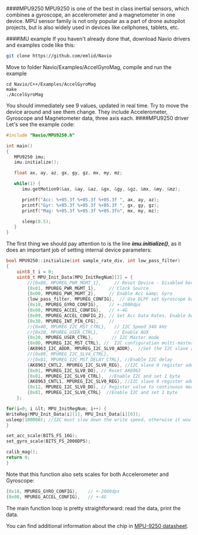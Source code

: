
####MPU9250
MPU9250 is one of the best in class inertial sensors, which combines a gyroscope, an accelerometer and a magnetometer in one device. MPU sensor family is not only popular as a part of drone autopilot projects, but is also widely used in devices like cellphones, tablets, etc.

####IMU example
If you haven't already done that, download Navio drivers and examples code like this:

```bash
git clone https://github.com/emlid/Navio
```

Move to folder Navio/Examples/AccelGyroMag, compile and run the example

```
cd Navio/C++/Examples/AccelGyroMag
make
./AccelGyroMag
```

You should immediately see 9 values, updated in real time. Try to move the device around and see them change. They include Accelerometer, Gyroscope and Magnetometer data, three axis each.
####MPU9250 driver
Let's see the example code:

```c
#include "Navio/MPU9250.h"

int main()
{
   MPU9250 imu;
   imu.initialize();

   float ax, ay, az, gx, gy, gz, mx, my, mz;

   while(1) {
      imu.getMotion9(&ax, &ay, &az, &gx, &gy, &gz, &mx, &my, &mz);

      printf("Acc: %+05.3f %+05.3f %+05.3f ", ax, ay, az);
      printf("Gyr: %+05.3f %+05.3f %+05.3f ", gx, gy, gz);
      printf("Mag: %+05.3f %+05.3f %+05.3fn", mx, my, mz);

      sleep(0.5);
   }
}
```

The first thing we should pay attention to is the line ***imu.initialize()***, as it does an important job of setting internal device parameters:

```c
bool MPU9250::initialize(int sample_rate_div, int low_pass_filter)
{
    uint8_t i = 0;
    uint8_t MPU_Init_Data[MPU_InitRegNum][2] = {
        //{0x80, MPUREG_PWR_MGMT_1},     // Reset Device - Disabled because it seems to corrupt initialisation of AK8963
        {0x01, MPUREG_PWR_MGMT_1},     // Clock Source
        {0x00, MPUREG_PWR_MGMT_2},     // Enable Acc &amp; Gyro
        {low_pass_filter, MPUREG_CONFIG},  // Use DLPF set Gyroscope bandwidth 184Hz, temperature bandwidth     188Hz
        {0x18, MPUREG_GYRO_CONFIG},    // +-2000dps
        {0x08, MPUREG_ACCEL_CONFIG},   // +-4G
        {0x09, MPUREG_ACCEL_CONFIG_2}, // Set Acc Data Rates, Enable Acc LPF , Bandwidth 184Hz
        {0x30, MPUREG_INT_PIN_CFG},    //
        //{0x40, MPUREG_I2C_MST_CTRL},   // I2C Speed 348 kHz
        //{0x20, MPUREG_USER_CTRL},      // Enable AUX
        {0x20, MPUREG_USER_CTRL},       // I2C Master mode
        {0x0D, MPUREG_I2C_MST_CTRL}, //  I2C configuration multi-master  IIC 400KHz
        {AK8963_I2C_ADDR, MPUREG_I2C_SLV0_ADDR},  //Set the I2C slave address of AK8963 and set for write.
        //{0x09, MPUREG_I2C_SLV4_CTRL},
        //{0x81, MPUREG_I2C_MST_DELAY_CTRL}, //Enable I2C delay
        {AK8963_CNTL2, MPUREG_I2C_SLV0_REG}, //I2C slave 0 register address from where to begin data transfer
        {0x01, MPUREG_I2C_SLV0_DO}, // Reset AK8963
        {0x81, MPUREG_I2C_SLV0_CTRL},  //Enable I2C and set 1 byte
        {AK8963_CNTL1, MPUREG_I2C_SLV0_REG}, //I2C slave 0 register address from where to begin data transfer
        {0x12, MPUREG_I2C_SLV0_DO}, // Register value to continuous measurement in 16bit
        {0x81, MPUREG_I2C_SLV0_CTRL}  //Enable I2C and set 1 byte
    };

for(i=0; i &lt; MPU_InitRegNum; i++) {
WriteReg(MPU_Init_Data[i][1], MPU_Init_Data[i][0]);
usleep(100000); //I2C must slow down the write speed, otherwise it would not work
}

set_acc_scale(BITS_FS_16G);
set_gyro_scale(BITS_FS_2000DPS);

calib_mag();
return 0;
}

```

Note that this function also sets scales for both Accelerometer and Gyroscope:

```c
{0x18, MPUREG_GYRO_CONFIG},    // +-2000dps
{0x08, MPUREG_ACCEL_CONFIG},   // +-4G
```

The main function loop is pretty straightforward: read the data, print the data.

You can find additional information about the chip in [MPU-9250 datasheet](http://store.invensense.com/datasheets/invensense/MPU9250REV1.0.pdf).
